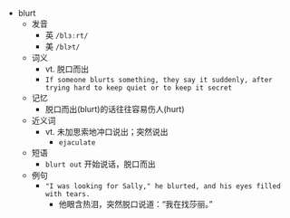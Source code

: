 - blurt
  - 发音
    - 英 `/blɜːrt/`
    - 美 `/blɝt/`
  - 词义
    - vt. 脱口而出
    - `If someone blurts something, they say it suddenly, after trying hard to keep quiet or to keep it secret`
  - 记忆
    - 脱口而出(blurt)的话往往容易伤人(hurt)
  - 近义词
    - vt. 未加思索地冲口说出；突然说出
      - `ejaculate`
  - 短语
    - `blurt out` 开始说话，脱口而出 
  - 例句
    - `"I was looking for Sally," he blurted, and his eyes filled with tears.`
      - 他眼含热泪，突然脱口说道：“我在找莎丽。”

